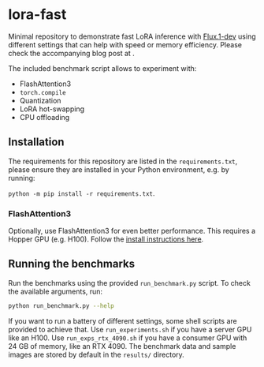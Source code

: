 # lora-fast

Minimal repository to demonstrate fast LoRA inference with [Flux.1-dev](https://huggingface.co/black-forest-labs/FLUX.1-dev) using different settings that can help with speed or memory efficiency. Please check the accompanying blog post at <URL-TODO>.

The included benchmark script allows to experiment with:

- FlashAttention3
- `torch.compile`
- Quantization
- LoRA hot-swapping
- CPU offloading

## Installation

The requirements for this repository are listed in the `requirements.txt`, please ensure they are installed in your Python environment, e.g. by running:

`python -m pip install -r requirements.txt`.

### FlashAttention3

Optionally, use FlashAttention3 for even better performance. This requires a Hopper GPU (e.g. H100). Follow the [install instructions here](https://github.com/Dao-AILab/flash-attention?tab=readme-ov-file#flashattention-3-beta-release).

## Running the benchmarks

Run the benchmarks using the provided `run_benchmark.py` script. To check the available arguments, run:

```sh
python run_benchmark.py --help
```

If you want to run a battery of different settings, some shell scripts are provided to achieve that. Use `run_experiments.sh` if you have a server GPU like an H100. Use `run_exps_rtx_4090.sh` if you have a consumer GPU with 24 GB of memory, like an RTX 4090. The benchmark data and sample images are stored by default in the `results/` directory.

